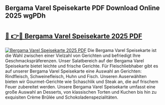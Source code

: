 ## Bergama Varel Speisekarte PDF Download Online 2025 wgPDh

# <h2><a href="http://gccmtqx.nevu.top/?p=Bergama+Varel+Speisekarte">🔗 👉🔴 Bergama Varel Speisekarte 2025 PDF</a></h2>

[![Bergama Varel Speisekarte 2025 PDF](https://i.imgur.com/dBaPXMq.png)](http://gccmtqx.nevu.top/?p=Bergama+Varel+Speisekarte)
Die Bergama Varel Speisekarte ist die Wahl zwischen einer Vielzahl von Gerichten und befriedigt Ihre Geschmackspräferenzen. Unser Salatbereich auf der Bergama Varel Speisekarte bietet leichte und frische Gerichte. Für Fleischliebhaber gibt es auf unserer Bergama Varel Speisekarte eine Auswahl an Gerichten: Rindfleisch, Schweinefleisch, Huhn und Fisch. Unseren Auserwählten bieten wir Gourmet-Gerichte wie Schaschlik und Steak an, die auf frischem Feuer zubereitet werden. Unsere Bergama Varel Speisekarte umfasst eine große Auswahl an Desserts, von klassischen Torten und Kuchen bis hin zu exquisiten Crème Brûlée und Schokoladenspezialitäten.
